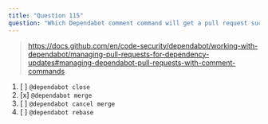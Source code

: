 ```yaml
---
title: "Question 115"
question: "Which Dependabot comment command will get a pull request successfully completed?"
---
```



> https://docs.github.com/en/code-security/dependabot/working-with-dependabot/managing-pull-requests-for-dependency-updates#managing-dependabot-pull-requests-with-comment-commands
1. [ ] `@dependabot close`
1. [x] `@dependabot merge`
1. [ ] `@dependabot cancel merge`
1. [ ] `@dependabot rebase`
